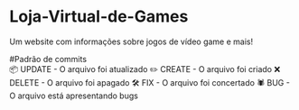 # Loja-Virtual-de-Games
Um website com informações sobre jogos de vídeo game e mais!

#Padrão de commits	
📦 UPDATE - O arquivo foi atualizado
✏️ CREATE - O arquivo foi criado
❌ DELETE - O arquivo foi apagado
🛠️ FIX - O arquivo foi concertado
🕷️ BUG - O arquivo está apresentando bugs
